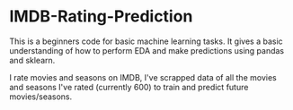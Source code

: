 # IMDB-Rating-Prediction
This is a beginners code for basic machine learning tasks. It gives a basic understanding of how to perform EDA and make predictions using pandas and sklearn.

I rate movies and seasons on IMDB, I've scrapped data of all the movies and seasons I've rated (currently 600) to train and predict future movies/seasons.
